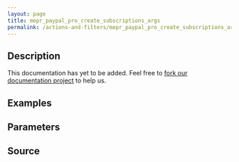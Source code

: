 ```yaml
---
layout: page
title: mepr_paypal_pro_create_subscriptions_args
permalink: /actions-and-filters/mepr_paypal_pro_create_subscriptions_args/
---
```


## Description

This documentation has yet to be added. Feel free to [fork our documentation project](https://github.com/caseproof/memberpress-docs) to help us.

## Examples


## Parameters


## Source

